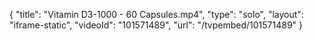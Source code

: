 {
    "title": "Vitamin D3-1000 - 60 Capsules.mp4",
    "type": "solo",
    "layout": "iframe-static",
    "videoId": "101571489",
    "url": "\/tvpembed\/101571489"
}